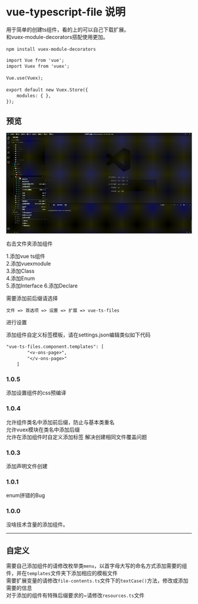 # vue-typescript-file 说明

用于简单的创建ts组件，看的上的可以自己下载扩展。  
和vuex-module-decorators搭配使用更加。  

`npm install vuex-module-decorators`

```Vuex index.ts
import Vue from 'vue';
import Vuex from 'vuex';

Vue.use(Vuex);

export default new Vuex.Store({
    modules: { },
});
```

## 预览

![image](https://github.com/Ftrybe/vue-typescript-files/blob/master/images/create-component.gif)

右击文件夹添加组件  

1.添加vue ts组件  
2.添加vuexmodule  
3.添加Class  
4.添加Enum  
5.添加Interface
6.添加Declare  

需要添加前后缀请选择  

```extends
文件 => 首选项 => 设置 => 扩展 => vue-ts-files
```

进行设置

添加组件自定义标签模板，请在settings.json编辑类似如下代码

```templates
"vue-ts-files.component.templates": [
        "<v-ons-page>",
        "</v-ons-page>"
    ]
```

### 1.0.5

添加设置组件的css预编译

### 1.0.4

允许组件类名中添加前后缀，防止与基本类重名  
允许vuex模块在类名中添加后缀  
允许在添加组件时自定义添加标签
解决创建相同文件覆盖问题

### 1.0.3

添加声明文件创建

### 1.0.1

enum拼错的Bug

### 1.0.0

没啥技术含量的添加组件。

-----------------------------------------------------------------------------------------------------------

## 自定义

需要自己添加组件的请修改枚举类`menu`，以首字母大写的命名方式添加需要的组件，并在`templates`文件夹下添加相应的模板文件  
需要扩展变量的请修改`file-contents.ts`文件下的`textCase()`方法，修改或添加需要的信息  
对于添加的组件有特殊后缀要求的~请修改`resources.ts`文件  
